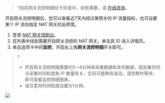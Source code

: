 >?目前网关流控明细处于灰度中，如有需要，请 [在线咨询](https://cloud.tencent.com/online-service?from=sales&source=PRESALE)。

开启网关流控明细后，您可以查看近7天内经过某网关的 IP 流量指标，也可设置某个 IP 流向指定 NAT 网关的出带宽。
1. 登录 [NAT 网关控制台](https://console.cloud.tencent.com/vpc/nat?fromNav)。
2. 在列表中找到需要开启网关流控的 NAT 网关，单击其 ID 进入详情页。
3. 单击选项卡中的**监控**，开启右上角**网关流控明细**开关即可。
>?
>- 开启网关流控明细需要约5～6分钟来采集数据和发布数据，因采集时间与采集时间粒度和 IP 数量有关，实际可能略有波动，请您稍作等待，即可查看监控明细图表。
>- 请注意将时间粒度设置为1分钟。
>
![](https://qcloudimg.tencent-cloud.cn/raw/ca6fc4b45a92556981e25fc2c85f29c9.png)
